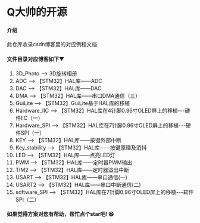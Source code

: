 # Q大帅的开源

#### 介绍
此仓库收录csdn博客里的对应例程文档


#### 文件目录对应博客如下▼

1.  3D_Photo   ——>    3D旋转相册
2.  ADC      ——>      【STM32】HAL库——ADC
3.  DAC      ——>      【STM32】HAL库——DAC
4.  DMA       ——>     【STM32】HAL库——串口DMA通信（三）
5.  GuiLite   ——>     【STM32】GuiLite基于HAL库的移植
6.  Hardware_IIC   ——>    【STM32】HAL库在4针脚0.96寸OLED屏上的移植---硬件IIC（一）
7.  Hardware_SPI   ——>    【STM32】HAL库在7针脚0.96寸OLED屏上的移植---硬件SPI（一）
8.  KEY      ——>      【STM32】HAL库——按键外部中断
9.  Key_stability   ——>   【STM32】HAL库——按键原理及消抖
10.  LED      ——>      【STM32】HAL库——点亮LED灯
11.  PWM      ——>      【STM32】HAL库——定时器PWM输出
12.  TIM2     ——>     【STM32】HAL库——定时器溢出中断
13.  USART    ——>     【STM32】HAL库——串口通信(一)
14.  USART2    ——>    【STM32】HAL库——串口中断通信(二)
15.  software_SPI    ——>  【STM32】HAL库在7针脚0.96寸OLED屏上的移植---软件SPI（二）



#### 如果觉得方案对您有帮助，帮忙点个star吧! :laughing: 
